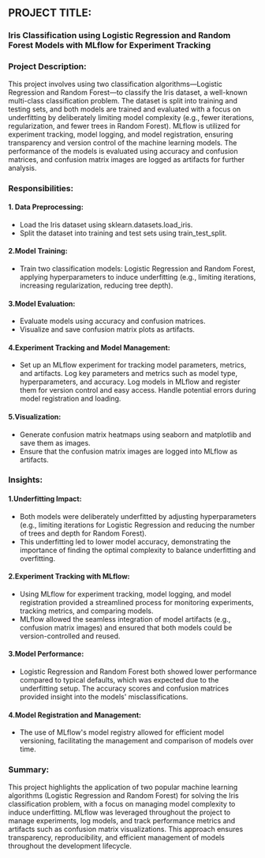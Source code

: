 ## PROJECT TITLE: 
### Iris Classification using Logistic Regression and Random Forest Models with MLflow for Experiment Tracking


### Project Description:
This project involves using two classification algorithms—Logistic Regression and Random Forest—to classify the Iris dataset, a well-known multi-class classification problem. The dataset is split into training and testing sets, and both models are trained and evaluated with a focus on underfitting by deliberately limiting model complexity (e.g., fewer iterations, regularization, and fewer trees in Random Forest). MLflow is utilized for experiment tracking, model logging, and model registration, ensuring transparency and version control of the machine learning models. The performance of the models is evaluated using accuracy and confusion matrices, and confusion matrix images are logged as artifacts for further analysis.
 
### Responsibilities:

#### 1. Data Preprocessing:
* Load the Iris dataset using sklearn.datasets.load_iris.
* Split the dataset into training and test sets using train_test_split.

#### 2.Model Training:
* Train two classification models: Logistic Regression and Random Forest, applying hyperparameters to induce underfitting (e.g., limiting iterations, increasing regularization, reducing tree depth).

#### 3.Model Evaluation:
* Evaluate models using accuracy and confusion matrices.
* Visualize and save confusion matrix plots as artifacts.

#### 4.Experiment Tracking and Model Management:
* Set up an MLflow experiment for tracking model parameters, metrics, and artifacts.
Log key parameters and metrics such as model type, hyperparameters, and accuracy.
Log models in MLflow and register them for version control and easy access.
Handle potential errors during model registration and loading.

#### 5.Visualization:
* Generate confusion matrix heatmaps using seaborn and matplotlib and save them as images.
* Ensure that the confusion matrix images are logged into MLflow as artifacts.

### Insights:

#### 1.Underfitting Impact:
* Both models were deliberately underfitted by adjusting hyperparameters (e.g., limiting iterations for Logistic Regression and reducing the number of trees and depth for Random Forest).
* This underfitting led to lower model accuracy, demonstrating the importance of finding the optimal complexity to balance underfitting and overfitting.

#### 2.Experiment Tracking with MLflow:
* Using MLflow for experiment tracking, model logging, and model registration provided a streamlined process for monitoring experiments, tracking metrics, and comparing models.
* MLflow allowed the seamless integration of model artifacts (e.g., confusion matrix images) and ensured that both models could be version-controlled and reused.

#### 3.Model Performance:
* Logistic Regression and Random Forest both showed lower performance compared to typical defaults, which was expected due to the underfitting setup. The accuracy scores and confusion matrices provided insight into the models' misclassifications.

#### 4.Model Registration and Management:
* The use of MLflow's model registry allowed for efficient model versioning, facilitating the management and comparison of models over time.
  
### Summary:

This project highlights the application of two popular machine learning algorithms (Logistic Regression and Random Forest) for solving the Iris classification problem, with a focus on managing model complexity to induce underfitting. MLflow was leveraged throughout the project to manage experiments, log models, and track performance metrics and artifacts such as confusion matrix visualizations. This approach ensures transparency, reproducibility, and efficient management of models throughout the development lifecycle.




  


